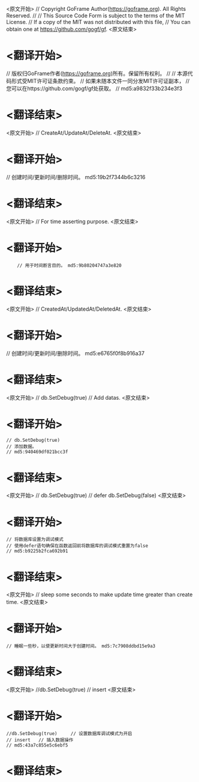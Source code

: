 
<原文开始>
// Copyright GoFrame Author(https://goframe.org). All Rights Reserved.
//
// This Source Code Form is subject to the terms of the MIT License.
// If a copy of the MIT was not distributed with this file,
// You can obtain one at https://github.com/gogf/gf.
<原文结束>

# <翻译开始>
// 版权归GoFrame作者(https://goframe.org)所有。保留所有权利。
//
// 本源代码形式受MIT许可证条款约束。
// 如果未随本文件一同分发MIT许可证副本，
// 您可以在https://github.com/gogf/gf处获取。
// md5:a9832f33b234e3f3
# <翻译结束>


<原文开始>
// CreateAt/UpdateAt/DeleteAt.
<原文结束>

# <翻译开始>
// 创建时间/更新时间/删除时间。 md5:19b2f7344b6c3216
# <翻译结束>


<原文开始>
// For time asserting purpose.
<原文结束>

# <翻译开始>
		// 用于时间断言目的。 md5:9b80204747a3e820
# <翻译结束>


<原文开始>
// CreatedAt/UpdatedAt/DeletedAt.
<原文结束>

# <翻译开始>
// 创建时间/更新时间/删除时间。 md5:e6765f0f8b916a37
# <翻译结束>


<原文开始>
	// db.SetDebug(true)
	// Add datas.
<原文结束>

# <翻译开始>
	// db.SetDebug(true)
	// 添加数据。
	// md5:940469df021bcc3f
# <翻译结束>


<原文开始>
	// db.SetDebug(true)
	// defer db.SetDebug(false)
<原文结束>

# <翻译开始>
	// 将数据库设置为调试模式
	// 使用defer语句确保在函数返回前将数据库的调试模式重置为false
	// md5:b9225b2fca692b91
# <翻译结束>


<原文开始>
// sleep some seconds to make update time greater than create time.
<原文结束>

# <翻译开始>
	// 睡眠一些秒，以使更新时间大于创建时间。 md5:7c7908ddbd15e9a3
# <翻译结束>


<原文开始>
	//db.SetDebug(true)
	// insert
<原文结束>

# <翻译开始>
	//db.SetDebug(true) 	// 设置数据库调试模式为开启
	// insert 	// 插入数据操作
	// md5:43a7c855e5c6ebf5
# <翻译结束>

